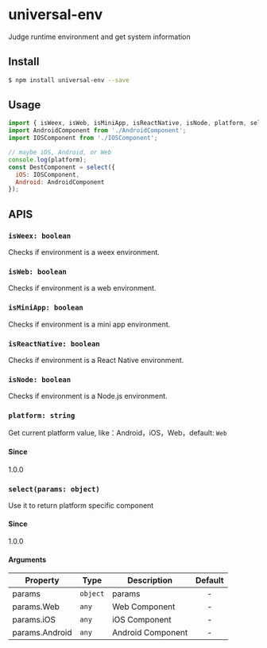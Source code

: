 # universal-env

Judge runtime environment and get system information

## Install
```bash
$ npm install universal-env --save
```

## Usage
```javascript
import { isWeex, isWeb, isMiniApp, isReactNative, isNode, platform, select } from 'universal-env';
import AndroidComponent from './AndroidComponent';
import IOSComponent from './IOSComponent';

// maybe iOS, Android, or Web
console.log(platform);
const DestComponent = select({
  iOS: IOSComponent,
  Android: AndroidComponent
});
```

## APIS
### `isWeex: boolean`
Checks if environment is a weex environment.

### `isWeb: boolean`
Checks if environment is a web environment.

### `isMiniApp: boolean`
Checks if environment is a mini app environment.

### `isReactNative: boolean`
Checks if environment is a React Native environment.

### `isNode: boolean`
Checks if environment is a Node.js environment.

### `platform: string`
Get current platform value, like：Android，iOS，Web，default: `Web` 

#### Since
1.0.0

### `select(params: object)`
Use it to return platform specific component

#### Since
1.0.0

#### Arguments
| Property       | Type     | Description | Default |
| -------------- | -------- | ----------- | :-----: |
| params         | `object` | params   |    -    |
| params.Web     | `any`    | Web Component     |    -    |
| params.iOS     | `any`    | iOS Component     |    -    |
| params.Android | `any`    | Android Component |    -    |
